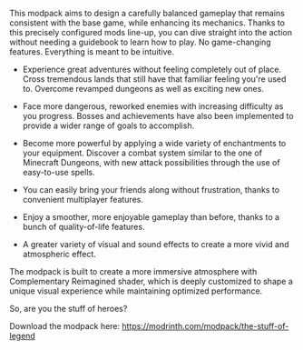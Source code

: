 This modpack aims to design a carefully balanced gameplay that remains consistent with the base game, while enhancing its mechanics. Thanks to this precisely configured mods line-up, you can dive straight into the action without needing a guidebook to learn how to play. No game-changing features. Everything is meant to be intuitive.

  - Experience great adventures without feeling completely out of place. Cross tremendous lands that still have that familiar feeling you're used to. Overcome revamped dungeons as well as exciting new ones.

  - Face more dangerous, reworked enemies with increasing difficulty as you progress. Bosses and achievements have also been implemented to provide a wider range of goals to accomplish.

  - Become more powerful by applying a wide variety of enchantments to your equipment. Discover a combat system similar to the one of Minecraft Dungeons, with new attack possibilities through the use of easy-to-use spells.

  - You can easily bring your friends along without frustration, thanks to convenient multiplayer features.

  - Enjoy a smoother, more enjoyable gameplay than before, thanks to a bunch of quality-of-life features.

  - A greater variety of visual and sound effects to create a more vivid and atmospheric effect.

The modpack is built to create a more immersive atmosphere with Complementary Reimagined shader, which is deeply customized to shape a unique visual experience while maintaining optimized performance.

So, are you the stuff of heroes?


Download the modpack here: https://modrinth.com/modpack/the-stuff-of-legend
